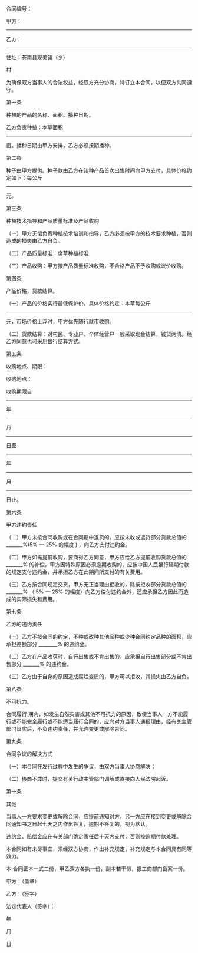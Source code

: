 
 



合同编号：




甲方：
_________________________________________



乙方：
_________________________________________



住址：苍南县观美镇（乡）

        

村





    


为确保双方当事人的合法权益，经双方充分协商，特订立本合同，以便双方共同遵守。





    



第一条



  


种植的产品的名称、面积、播种日期。





    


乙方负责种植：本草面积
________
亩。播种日期由甲方安排，乙方必须按期播种。





   


 




第二条



  


种子由甲方提供。种子款由乙方在该种产品首次出售时间向甲方支付，具体价格约定如下：每公斤
_______
元。





    



第三条



  


种植技术指导和产品质量标准及产品收购





    


（一）甲方无偿负责种植技术培训和指导，乙方必须按甲方的技术要求种植，否则造成的损失由乙方自负。




（二）产品质量标准：席草种植标准




（三）产品收购：甲方按产品质量标准收购，不合格产品不予收购或议价收购。





     



第四条 



 
产品价格，货款结算。





    


（一）产品的价格实行最低保护价。具体价格约定：本草每公斤
_______
元，市场价格上浮时，甲方优先随行就市收购。





    


（二）货款结算：对村民、专业户、个体经营户一般采取现金结算，钱货两清。经乙方同意也可采用银行结算方式。





   


 




第五条



  


收购地点、期限：




收购地点：




收购期限自
______
年
____
月
____
日至
______
年
____
月
____
日止。





    



第六条



  


甲方违约责任





    


（一）甲方未按合同收购或在合同期中退货的，应按未收或退货部分货款总值的
_______%(5%
—
25%
的幅度
)
，向乙方支付违约金。





    


（二）甲方如需提前收购，要商得乙方同意，甲方应给乙方提前收购货款总值的
_______%
的补偿，甲方因特殊原因必须逾期收购的，应按中国人民银行延期付款的规定支付违约金，并承担乙方在此期间所支付的有关费用。





    


（三）乙方按合同规定交货，甲方无正当理由拒收的，除按拒收部分货款总值的
_______%
（
5%
—
25%
的幅度）向乙方偿付违约金外，还应承担乙方因此而造成的实际损失和费用。





   


 




第七条



  


乙方的违约责任





    


（一）乙方不按合同的约定，不种或改种其他品种或少种合同约定品种的面积，应承担差额部分
________%
的违约金。





    


（二）乙方在产品收获时，自行出售或不肯出售的，应承担自行出售部分或不肯出售部分
_______%
的违约金。





    


（三）乙方由于自身的原因造成腐烂变质的，甲方可以拒收，其损失由乙方自负。





   


 




第八条 



 
不可抗力。





    



合同履行
期内，如发生自然灾害或其他不可抗力的原因，致使当事人一方不能履行或不能完全履行或不能适当履行合同的，应向对方当事人通报理由，经有关主管部门证实后，不负违约责任，并允许变更或解除合同。





    



第九条



  


合同争议的解决方式





   


（一）本合同在发行过程中发生的争议，由双方当事人协商解决；





   


（二）协商不成时，提交有关行政主管部门调解或直接向人民法院起诉。





    



第十条



  


其他





    


当事人一方要求变更或解除合同，应提前通知对方，另一方应在接到变更或解除合同通知书之日起七天之内作出答复，逾期不答复的，视为默认。





    


违约金、赔偿金应在有关部门确定责任后十天内支付，否则按逾期付款处理。





    


本合同如有未尽事宜，须经双方协商，作出补充规定，补充规定与本合同具有同等效力。





    


本
合同正本一式二份，甲乙双方各执一份，副本若干份，报工商部门备案一份。






    




    


甲方：（盖章）

                        

乙方：（签字）




 



    


法定代表人（签字）：




年

       

月

      

日





    



 


 

 
 
 
 
 
  


  
 

  


  


  
 
 
 
 

